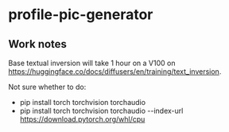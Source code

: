 # profile-pic-generator


## Work notes

Base textual inversion will take 1 hour on a V100 on https://huggingface.co/docs/diffusers/en/training/text_inversion.

Not sure whether to do:
- pip install torch torchvision torchaudio
- pip install torch torchvision torchaudio --index-url https://download.pytorch.org/whl/cpu